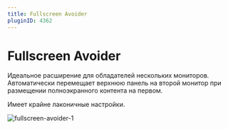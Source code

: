 ```yaml
---
title: Fullscreen Avoider
pluginID: 4362
---
```


# Fullscreen Avoider

Идеальное расширение для обладателей нескольких мониторов. Автоматически перемещает верхнюю панель на второй монитор при размещении полноэкранного контента на первом.

Имеет крайне лаконичные настройки.

![fullscreen-avoider-1](/extensions/fullscreen-avoider/fullscreen-avoider-1.png)

<!--@include: ./parts/show-install-steps.md-->
